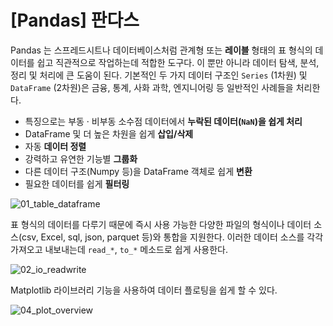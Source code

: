 [Pandas] 판다스
==============

Pandas 는 스프레드시트나 데이터베이스처럼 관계형 또는 **레이블** 형태의 표 형식의 데이터를 쉽고 직관적으로 작업하는데 적합한 도구다.
이 뿐만 아니라 데이터 탐색, 분석, 정리 및 처리에 큰 도움이 된다.
기본적인 두 가지 데이터 구조인 `Series` (1차원) 및 `DataFrame` (2차원)은 금융, 통계, 사화 과학, 엔지니어링 등 일반적인 사례들을 처리한다.

- 특징으로는 부동 · 비부동 소수점 데이터에서 **누락된 데이터(`NaN`)을 쉽게 처리**
- DataFrame 및 더 높은 차원을 쉽게 **삽입/삭제**
- 자동 **데이터 정렬**
- 강력하고 유연한 기능별 **그룹화**
- 다른 데이터 구조(Numpy 등)을 DataFrame 객체로 쉽게 **변환**
- 필요한 데이터를 쉽게 **필터링**

![01_table_dataframe](https://user-images.githubusercontent.com/66655578/167612016-d09366ef-dba2-437f-9760-9e614c138e9f.svg)

표 형식의 데이터를 다루기 때문에 즉시 사용 가능한 다양한 파일의 형식이나 데이터 소스(csv, Excel, sql, json, parquet 등)와 통합을 지원한다.
이러한 데이터 소스를 각각 가져오고 내보내는데 `read_*`, `to_*` 메소드로 쉽게 사용한다.

![02_io_readwrite](https://user-images.githubusercontent.com/66655578/167613027-33b89b71-5671-4a06-bd64-298b9b3873a8.svg)

Matplotlib 라이브러리 기능을 사용하여 데이터 플로팅을 쉽게 할 수 있다.

![04_plot_overview](https://user-images.githubusercontent.com/66655578/167613287-907eea06-bde8-4409-a659-861510fc0d0c.svg)
